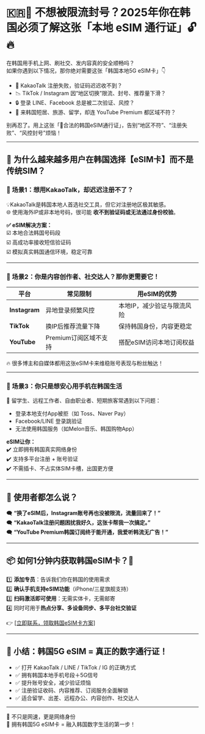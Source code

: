 # 🇰🇷📲 不想被限流封号？2025年你在韩国必须了解这张「本地 eSIM 通行证」🔓🔥

在韩国用手机上网、刷社交、发内容真的安全顺畅吗？  
如果你遇到以下情况，那你绝对需要这张「韩国本地5G eSIM卡」👇

- 📵 KakaoTalk 注册失败，验证码迟迟收不到？  
- 📉 TikTok / Instagram 因“地区切换”限流、封号、推荐量下滑？  
- 🔒 登录 LINE、Facebook 总是被二次验证、风控？  
- 🧳 来韩国短居、旅游、留学，却连 YouTube Premium 都区域不符？

别再忍了。用上这张「📡合法的韩国eSIM通行证」，告别“地区不符”、“注册失败”、“风控封号”烦恼！

---

## 🧭 为什么越来越多用户在韩国选择【eSIM卡】而不是传统SIM？

### 📍 场景1：想用KakaoTalk，却迟迟注册不了？  
💡KakaoTalk是韩国本地人首选社交工具，但它对注册地区极其敏感。  
🌐 使用海外IP或非本地号码，很可能 **收不到验证码或无法通过身份校验**。

**✅ eSIM解决方案：**  
☑️ 本地合法韩国号码段  
☑️ 高成功率接收短信验证码  
☑️ 模拟真实韩国通信环境，稳定可靠

---

### 📍 场景2：你是内容创作者、社交达人？那你更需要它！

| 平台 | 常见限制 | 用eSIM的优势 |
|------|----------|--------------|
| **Instagram** | 异地登录频繁风控 | 本地IP，减少验证与限流风险 |
| **TikTok** | 换IP后推荐流量下降 | 保持韩国身份，内容更稳定 |
| **YouTube** | Premium订阅区域不支持 | 搭配eSIM访问本地订阅权益 |

🔥 很多博主和自媒体都用这张eSIM卡来维稳账号表现与粉丝触达！

---

### 📍 场景3：你只是想安心用手机在韩国生活

🧳 留学生、远程工作者、自由职业者、短期旅客常遇到以下问题：

- 登录本地支付App被拒（如 Toss、Naver Pay）  
- Facebook/LINE 登录跳验证  
- 无法使用韩国服务（如Melon音乐、韩国购物App）

**eSIM让你：**  
✔️ 立即拥有韩国真实网络身份  
✔️ 支持多平台注册 + 账号验证  
✔️ 不需插卡、不占实体SIM卡槽，出国更方便

---

## 💬 使用者都怎么说？

🗨️ **“换了eSIM后，Instagram账号再也没被限流，流量回来了！”**  
🗨️ **“KakaoTalk注册问题困扰我好久，这张卡帮我一次搞定。”**  
🗨️ **“YouTube Premium韩国订阅终于能开通，我爱听韩流无广告！”**

---

## 📦 如何1分钟内获取韩国eSIM卡？📲

1️⃣ **添加专员**：告诉我们你在韩国的使用需求  
2️⃣ **确认手机支持eSIM功能**（iPhone/三星旗舰支持）  
3️⃣ **扫码激活即可使用**：无需实体卡，无需邮寄  
4️⃣ 同时可用于**热点分享、多设备同步、多平台社交验证**

👉 [[立即联系，领取韩国eSIM卡方案]](https://t.me/s/esim1088)

---

## 🚀 小结：韩国5G eSIM = 真正的数字通行证！

- ✅ 打开 KakaoTalk / LINE / TikTok / IG 的正确方式  
- ✅ 拥有韩国本地手机号段＋5G信号  
- ✅ 提升账号安全，减少验证烦恼  
- ✅ 注册验证收码、内容推荐、订阅服务全面解锁  
- ✅ 适合留学、出差、远程办公、内容创作、社交达人

---

📌 不只是网速，更是网络身份  
📶 拥有韩国5G eSIM卡 = 融入韩国数字生活的第一步！
